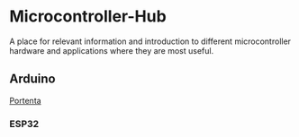 # Microcontroller-Hub
A place for relevant information and introduction to different microcontroller hardware and applications where they are most useful.

## Arduino

[Portenta](https://github.com/jaxriemer/Microcontroller-Hub/blob/main/Arduino/Portenta/README.md)



### ESP32
